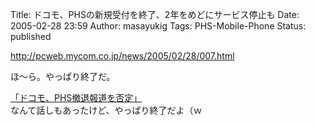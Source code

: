 Title: ドコモ、PHSの新規受付を終了、2年をめどにサービス停止も
Date: 2005-02-28 23:59
Author: masayukig
Tags: PHS-Mobile-Phone
Status: published

<http://pcweb.mycom.co.jp/news/2005/02/28/007.html>

ほ〜ら。やっぱり終了だ。

[「ドコモ、PHS撤退報道を否定」](http://lunatic.xrea.jp/mt/archives/000399.html)  
なんて話しもあったけど、やっぱり終了だよ（ｗ
